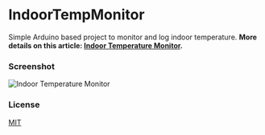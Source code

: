 # IndoorTempMonitor

Simple Arduino based project to monitor and log indoor temperature. **More details on this article: [Indoor Temperature Monitor](https://heiswayi.nrird.com/indoor-temperature-monitor).**

### Screenshot

![Indoor Temperature Monitor](http://i.imgur.com/8CPtSVg.png)

### License

[MIT](LICENSE.md)
